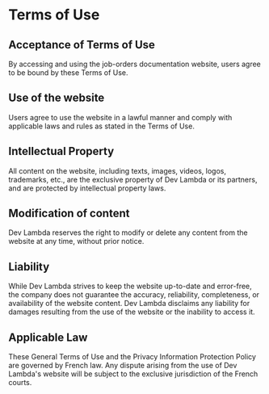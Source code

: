 # Terms of Use

## Acceptance of Terms of Use

By accessing and using the job-orders documentation website, users agree to be bound by these Terms of Use.

## Use of the website

Users agree to use the website in a lawful manner and comply with applicable laws and rules as stated in the Terms of Use.

## Intellectual Property

All content on the website, including texts, images, videos, logos, trademarks, etc., are the exclusive property of Dev Lambda or its partners, and are protected by intellectual property laws.

## Modification of content

Dev Lambda reserves the right to modify or delete any content from the website at any time, without prior notice.

## Liability

While Dev Lambda strives to keep the website up-to-date and error-free, the company does not guarantee the accuracy, reliability, completeness, or availability of the website content. Dev Lambda disclaims any liability for damages resulting from the use of the website or the inability to access it.

## Applicable Law

These General Terms of Use and the Privacy Information Protection Policy are governed by French law. Any dispute arising from the use of Dev Lambda's website will be subject to the exclusive jurisdiction of the French courts.